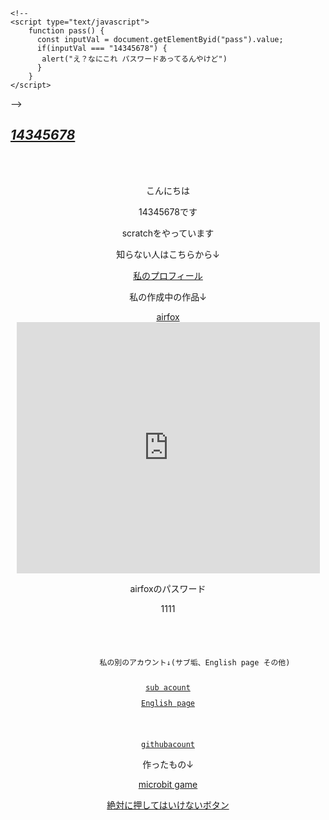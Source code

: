 <!DOCTYPE html>
  <html lang="ja" dir="ltr">
  <head>

    <!--
    <script type="text/javascript">
        function pass() {
          const inputVal = document.getElementByid("pass").value;
          if(inputVal === "14345678") {
           alert("え？なにこれ パスワードあってるんやけど")
          }
        }
    </script>
  -->

   <meta charset="UTF-8">
   <meta name="viewport" content="width=device-width, initial-scale=1">
        <title>14345678toppage</title>
   <link rel="stylesheet" href="https://cdn.jsdelivr.net/npm/bulma@0.9.3/css/bulma.min.css">
  </head>
  <body>
    <section class="section">
    <div class="container">
    <p class="subtitle">
    <i><a href="TOPpg.html"><h1>14345678</h1></i></a>
    <font color="red">
      <div style="text-align:center">
   <!--
    <div style="text-align:center"><p>きょーの日付↓</p></div>
  -->
    <br>
    <br>
    <script type="text/javascript">
        let weekday= 0;
        myD=new Date();myYear=(myD.getYear()<2000)?1900+myD.getYear() : myD.getYear();
        myMonth=myD.getMonth()+1;
        myDay="" + myWeek[myD.getDay()] + "曜日 ";
        myTime=myD.getHours()+"時"+myD.getMinutes()+"分"+myD.getSeconds()+"秒";
        myMsg = myDate + myDay + myTime;
                 if ((myApp == "IE") && (myVer >= 4)){;
                 document.all("myIDdate").innerHTML = myMsg}else if ((myApp == "NN") && (myVer >= 4)) {;
                 document.layers["myIDdate"].document.open();
                 document.layers["myIDdate"].document.write(myMsg);
                 document.layers["myIDdate"].document.close();
                 myD=new Date();
                 myYear=(myD.getYear()<2000)?1900+myD.getYear() : myD.getYear();myMonth=myD.getMonth()+1;
                 myDate=myYear + "年" + myMonth + "月" + myD.getDate() + "日 ";
                 myDay="" + myWeek[myD.getDay()] + "曜日 ";
                 myTime=myD.getHours()+"時"+myD.getMinutes()+"分"+myD.getSeconds()+"秒";
                 myMsg = myDate + myDay + myTime if ((myApp == "IE") && (myVer >= 4)){;
                 document.all("myIDdate").innerHTML = myMsg;}else if ((myApp == "NN") && (myVer >= 4)) {;
                         document.layers["myIDdate"].document.open();document.layers["myIDdate"].document.write(myMsg)};
                         document.layers["myIDdate"].document.close()};
            </script>
            </font>
              <a href="TOPpg.html"></a>
          <p style="text-align:center">こんにちは</p><p style="text-align:center">14345678です</p><p style="text-align:center">scratchをやっています</p><p style="text-align:center">知らない人はこちらから↓</p><p style="text-align:center"><a class="button" href="https://scratch.mit.edu/users/14345678/" style="text-align:center">私のプロフィール</a></p><p style="text-align:center">私の作成中の作品↓</p>
          <p style="text-align:center">
          <p style="text-align:center">
          <a href="https://scratch.mit.edu/projects/656797298/" class="button">airfox</a>
            <iframe src="https://scratch.mit.edu/projects/656797298/embed" allowtransparency="true" width="485" height="402" frameborder="0" scrolling="no" allowfullscreen>
          </iframe><p>airfoxのパスワード</p><p>1111</p>
          </p>
          </p>
          <code>
          <p style="text-align:center">
            私の別のアカウント↓(サブ垢、English page その他)
          </p><p style="text-align:center"><a class="button" href="https://scratch.mit.edu/users/14345678sub/" style="text-align:center">sub acount</a></p><p style="text-align:center"><a class="button" href="https://scratch.mit.edu/users/14345678english/" style="text-align:center">English page</a></p>
          <a href="" class="btn btn--circle btn--circle-c btn--shadow"><i class="fas fa-arrow-up"></i></a><p style="text-align:center" ><a href="https://github.com/14345678" class="button">githubacount</a></p></code>
          <p style="text-align:center">作ったもの↓</p>
          <p style="text-align:center"><a href="https://makecode.microbit.org/92863-32250-82736-08865" class="button">microbit game</a></p>
          <p style="text-align:center">
          <a
           href="INvoice.html"
           target="_blank"
           rel="noopner"
           class="button2"
           >絶対に押してはいけないボタン</a>
          </p>
        </div>
          <div style="text-align:center">
            <!--
          <p>なんか入力してね</p>
          <form>
          <input type="text" id="pass">
          <button type="button" onclick='pass()'>ok!</button>
          </form>
          </div>
          <p>
           -->
